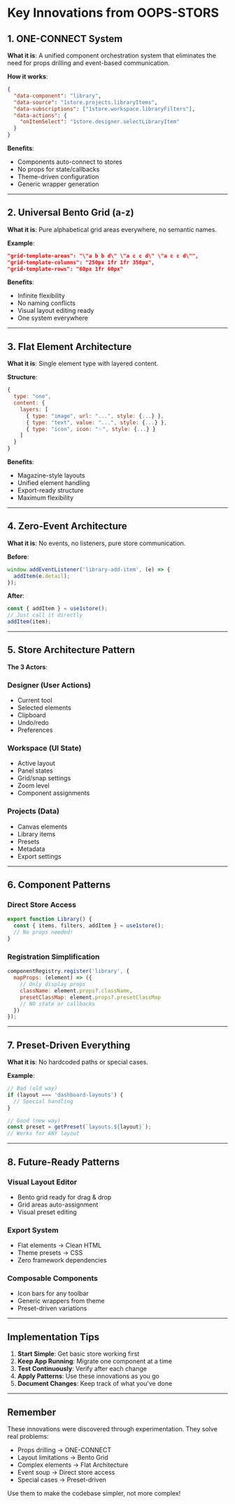 # Key Innovations from OOPS-STORS

## 1. ONE-CONNECT System

**What it is**: A unified component orchestration system that eliminates the need for props drilling and event-based communication.

**How it works**:
```json
{
  "data-component": "library",
  "data-source": "1store.projects.libraryItems",
  "data-subscriptions": ["1store.workspace.libraryFilters"],
  "data-actions": {
    "onItemSelect": "1store.designer.selectLibraryItem"
  }
}
```

**Benefits**:
- Components auto-connect to stores
- No props for state/callbacks
- Theme-driven configuration
- Generic wrapper generation

---

## 2. Universal Bento Grid (a-z)

**What it is**: Pure alphabetical grid areas everywhere, no semantic names.

**Example**:
```json
"grid-template-areas": "\"a b b d\" \"a c c d\" \"a c c d\"",
"grid-template-columns": "250px 1fr 1fr 350px",
"grid-template-rows": "60px 1fr 60px"
```

**Benefits**:
- Infinite flexibility
- No naming conflicts
- Visual layout editing ready
- One system everywhere

---

## 3. Flat Element Architecture

**What it is**: Single element type with layered content.

**Structure**:
```javascript
{
  type: "one",
  content: {
    layers: [
      { type: "image", url: "...", style: {...} },
      { type: "text", value: "...", style: {...} },
      { type: "icon", icon: "✨", style: {...} }
    ]
  }
}
```

**Benefits**:
- Magazine-style layouts
- Unified element handling
- Export-ready structure
- Maximum flexibility

---

## 4. Zero-Event Architecture

**What it is**: No events, no listeners, pure store communication.

**Before**:
```javascript
window.addEventListener('library-add-item', (e) => {
  addItem(e.detail);
});
```

**After**:
```javascript
const { addItem } = use1store();
// Just call it directly
addItem(item);
```

---

## 5. Store Architecture Pattern

**The 3 Actors**:

### Designer (User Actions)
- Current tool
- Selected elements
- Clipboard
- Undo/redo
- Preferences

### Workspace (UI State)
- Active layout
- Panel states
- Grid/snap settings
- Zoom level
- Component assignments

### Projects (Data)
- Canvas elements
- Library items
- Presets
- Metadata
- Export settings

---

## 6. Component Patterns

### Direct Store Access
```javascript
export function Library() {
  const { items, filters, addItem } = use1store();
  // No props needed!
}
```

### Registration Simplification
```javascript
componentRegistry.register('library', {
  mapProps: (element) => ({
    // Only display props
    className: element.props?.className,
    presetClassMap: element.props?.presetClassMap
    // NO state or callbacks
  })
});
```

---

## 7. Preset-Driven Everything

**What it is**: No hardcoded paths or special cases.

**Example**:
```javascript
// Bad (old way)
if (layout === 'dashboard-layouts') {
  // Special handling
}

// Good (new way)
const preset = getPreset(`layouts.${layout}`);
// Works for ANY layout
```

---

## 8. Future-Ready Patterns

### Visual Layout Editor
- Bento grid ready for drag & drop
- Grid areas auto-assignment
- Visual preset editing

### Export System
- Flat elements → Clean HTML
- Theme presets → CSS
- Zero framework dependencies

### Composable Components
- Icon bars for any toolbar
- Generic wrappers from theme
- Preset-driven variations

---

## Implementation Tips

1. **Start Simple**: Get basic store working first
2. **Keep App Running**: Migrate one component at a time
3. **Test Continuously**: Verify after each change
4. **Apply Patterns**: Use these innovations as you go
5. **Document Changes**: Keep track of what you've done

---

## Remember

These innovations were discovered through experimentation. They solve real problems:
- Props drilling → ONE-CONNECT
- Layout limitations → Bento Grid
- Complex elements → Flat Architecture
- Event soup → Direct store access
- Special cases → Preset-driven

Use them to make the codebase simpler, not more complex!